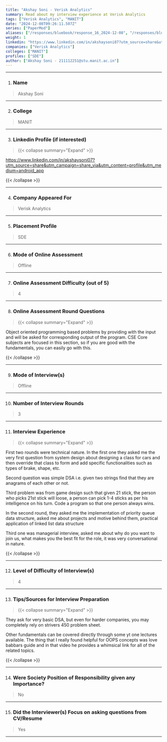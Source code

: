 ```yaml
---
title: "Akshay Soni - Verisk Analytics"
summary: Read about my interview experience at Verisk Analytics
tags: ["Verisk Analytics", "MANIT"]
date: "2024-12-08T09:26:11.507Z"
series: ["PaperMod"]
aliases: ["/responses/bluebook/response_16_2024-12-08", "/responses/bluebook/akshay-soni-verisk-analytics"]
weight: 1
linkedin: "https://www.linkedin.com/in/akshaysoni07?utm_source=share&utm_campaign=share_via&utm_content=profile&utm_medium=android_app"
companies: ["Verisk Analytics"]
colleges: ["MANIT"]
profiles: ["SDE"]
author: ["Akshay Soni - 211112251@stu.manit.ac.in"]
---
```

---
1. ### Name

> Akshay Soni 

---

2. ### College

> MANIT

---

3. ### Linkedin Profile (if interested)

> {{< collapse summary="Expand" >}}

https://www.linkedin.com/in/akshaysoni07?utm_source=share&utm_campaign=share_via&utm_content=profile&utm_medium=android_app

{{< /collapse >}}

---

4. ### Company Appeared For

> Verisk Analytics 

---

5. ### Placement Profile

> SDE

---

6. ### Mode of Online Assessment

> Offline

---

7. ### Online Assessment Difficulty (out of 5)

> 4

---

8. ### Online Assessment Round Questions

> {{< collapse summary="Expand" >}}

Object oriented programming based problems by providing with the input and will be asked for corresponding output of the program. CSE Core subjects are focused in this section, so if you are good with the fundamentals, you can easily go with this.

{{< /collapse >}}

---

9. ### Mode of Interview(s)

> Offline

---

10. ### Number of Interview Rounds

> 3

---

11. ### Interview Experience

> {{< collapse summary="Expand" >}}

First two rounds were technical nature. In the first one they asked me the very first question from system design about designing a class for cars and then override that class to form and add specific functionalities such as types of brake, shape, etc.

Second question was simple DSA i.e. given two strings find that they are anagrams of each other or not.

Third problem was from game design such that given 21 stick, the person who picks 21st stick will loose, a person can pick 1-4 sticks as per his intelligence on his turn. Code a program so that one person always wins.

In the second round, they asked me the implementation of priority queue data structure, asked me about projects and motive behind them, practical application of linked list data structure 

Third one was managerial interview, asked me about why do you want to join us, what makes you the best fit for the role, it was very conversational in nature.

{{< /collapse >}}

---

12. ### Level of Difficulty of Interview(s)

> 4

---

13. ### Tips/Sources for Interview Preparation

> {{< collapse summary="Expand" >}}

They ask for very basic DSA, but even for harder companies, you may completely rely on strivers 450 problem sheet.

Other fundamentals can be covered directly through some yt one lectures available. The thing that I really found helpful for OOPS concepts was love babbars guide and in that video he provides a whimsical link for all of the related topics.

{{< /collapse >}}

---

14. ### Were Society Position of Responsibility given any Importance?

> No

---

15. ### Did the Interviewer(s) Focus on asking questions from CV/Resume

> Yes

---


